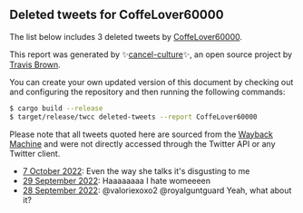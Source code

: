 ## Deleted tweets for CoffeLover60000

The list below includes 3 deleted tweets by
[CoffeLover60000](https://twitter.com/CoffeLover60000).



This report was generated by ✨[cancel-culture](https://github.com/travisbrown/cancel-culture)✨,
an open source project by [Travis Brown](https://twitter.com/travisbrown).

You can create your own updated version of this document by checking out and configuring the
repository and then running the following commands:

```bash
$ cargo build --release
$ target/release/twcc deleted-tweets --report CoffeLover60000
```

Please note that all tweets quoted here are sourced from the
[Wayback Machine](https://web.archive.org) and were not directly accessed through the Twitter API or
any Twitter client.

* [ 7 October 2022](https://web.archive.org/web/20221007211318/https://twitter.com/CoffeLover60000/status/1578493695510577152): Even the way she talks it's disgusting to me <!--1578493695510577152-->
* [29 September 2022](https://web.archive.org/web/20220929023018/https://twitter.com/CoffeLover60000/status/1575311980369481729): Haaaaaaaa I hate womeeeen <!--1575311980369481729-->
* [28 September 2022](https://web.archive.org/web/20220928192742/https://twitter.com/CoffeLover60000/status/1575205629597081600): @valoriexoxo2 @royalguntguard Yeah, what about it? <!--1575205629597081600-->
